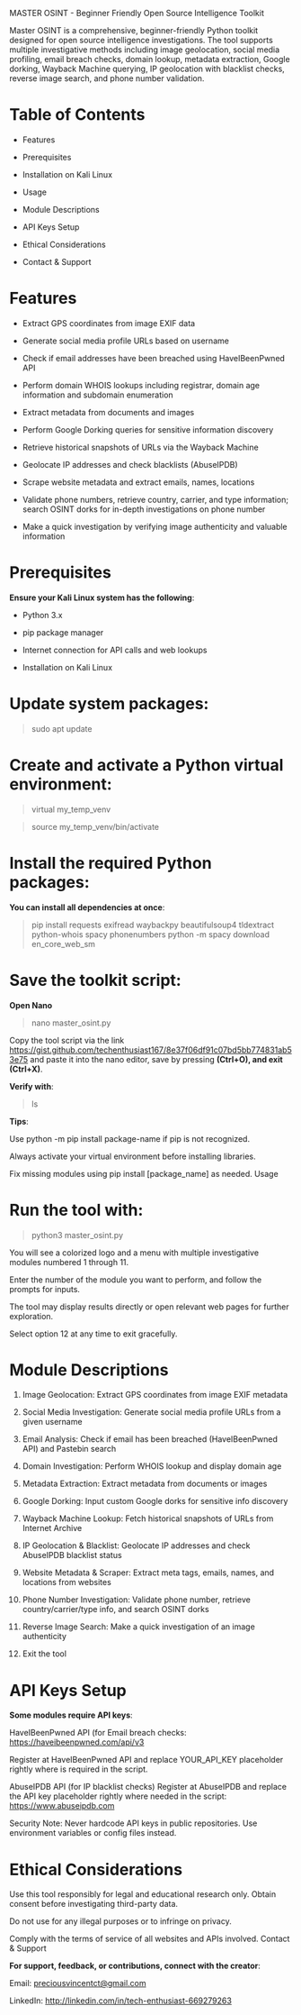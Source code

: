 MASTER OSINT - Beginner Friendly Open Source Intelligence Toolkit

Master OSINT is a comprehensive, beginner-friendly Python toolkit designed for open source intelligence investigations. The tool supports multiple investigative methods including image geolocation, social media profiling, email breach checks, domain lookup, metadata extraction, Google dorking, Wayback Machine querying, IP geolocation with blacklist checks, reverse image search, and phone number validation.

# Table of Contents

- Features

- Prerequisites

- Installation on Kali Linux

- Usage

- Module Descriptions

- API Keys Setup

- Ethical Considerations

- Contact & Support


# Features

- Extract GPS coordinates from image EXIF data

- Generate social media profile URLs based on username

- Check if email addresses have been breached using HaveIBeenPwned API

- Perform domain WHOIS lookups including registrar, domain age information and subdomain enumeration 

- Extract metadata from documents and images

- Perform Google Dorking queries for sensitive information discovery

- Retrieve historical snapshots of URLs via the Wayback Machine

- Geolocate IP addresses and check blacklists (AbuseIPDB)

- Scrape website metadata and extract emails, names, locations

- Validate phone numbers, retrieve country, carrier, and type information; search OSINT dorks for in-depth investigations on phone number 

- Make a quick investigation by verifying image authenticity and valuable information 


# Prerequisites

**Ensure your Kali Linux system has the following**:

- Python 3.x

- pip package manager

- Internet connection for API calls and web lookups

- Installation on Kali Linux

# Update system packages:

> sudo apt update

# Create and activate a Python virtual environment:

> virtual my_temp_venv

> source my_temp_venv/bin/activate

# Install the required Python packages:

**You can install all dependencies at once**:

> pip install requests exifread waybackpy beautifulsoup4 tldextract python-whois spacy phonenumbers
python -m spacy download en_core_web_sm

# Save the toolkit script:

**Open Nano**

> nano master_osint.py

Copy the tool script via the link https://gist.github.com/techenthusiast167/8e37f06df91c07bd5bb774831ab53e75 and paste it into the nano editor, save by pressing **(Ctrl+O), and exit (Ctrl+X)**.

**Verify with**:

> ls

**Tips**:

Use python -m pip install package-name if pip is not recognized.

Always activate your virtual environment before installing libraries.

Fix missing modules using pip install [package_name] as needed.
Usage

# Run the tool with:

> python3 master_osint.py

You will see a colorized logo and a menu with multiple investigative modules numbered 1 through 11.

Enter the number of the module you want to perform, and follow the prompts for inputs.

The tool may display results directly or open relevant web pages for further exploration.

Select option 12 at any time to exit gracefully.

# Module Descriptions

1. Image Geolocation: Extract GPS coordinates from image EXIF metadata

2. Social Media Investigation: Generate social media profile URLs from a given username

3. Email Analysis: Check if email has been breached (HaveIBeenPwned API) and Pastebin search

4. Domain Investigation: Perform WHOIS lookup and display domain age

5. Metadata Extraction: Extract metadata from documents or images

6. Google Dorking: Input custom Google dorks for sensitive info discovery

7. Wayback Machine Lookup: Fetch historical snapshots of URLs from Internet Archive

8. IP Geolocation & Blacklist: Geolocate IP addresses and check AbuseIPDB blacklist status

9. Website Metadata & Scraper: Extract meta tags, emails, names, and locations from websites

10. Phone Number Investigation: Validate phone number, retrieve country/carrier/type info, and search OSINT dorks

11. Reverse Image Search: Make a quick investigation of an image authenticity 

12. Exit the tool


# API Keys Setup

**Some modules require API keys**:

HaveIBeenPwned API (for Email breach checks: https://haveibeenpwned.com/api/v3 

Register at HaveIBeenPwned API and replace YOUR_API_KEY placeholder rightly where is required in the script.

AbuseIPDB API (for IP blacklist checks)
Register at AbuseIPDB and replace the API key placeholder rightly where needed in the script: https://www.abuseipdb.com 

Security Note: Never hardcode API keys in public repositories. Use environment variables or config files instead.


# Ethical Considerations

Use this tool responsibly for legal and educational research only.
Obtain consent before investigating third-party data.

Do not use for any illegal purposes or to infringe on privacy.

Comply with the terms of service of all websites and APIs involved.
Contact & Support


**For support, feedback, or contributions, connect with the creator**:

Email: preciousvincentct@gmail.com

LinkedIn: http://linkedin.com/in/tech-enthusiast-669279263
